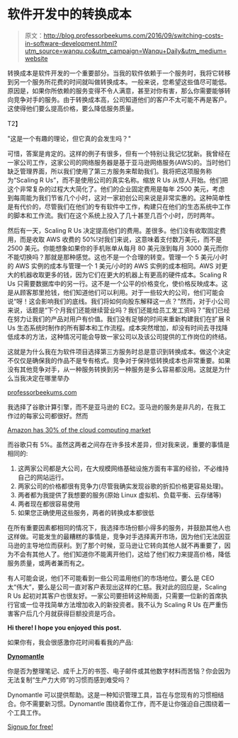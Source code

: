# 软件开发中的转换成本

> 原文：<http://blog.professorbeekums.com/2016/09/switching-costs-in-software-development.html?utm_source=wanqu.co&utm_campaign=Wanqu+Daily&utm_medium=website>

转换成本是软件开发的一个重要部分。当我的软件依赖于一个服务时，我将它转移到另一个服务所花费的时间就叫做转换成本。一般来说，您希望这些值尽可能低。原因是，如果你所依赖的服务变得不令人满意，甚至对你有害，那么你需要能够转向竞争对手的服务。由于转换成本高，公司知道他们的客户不太可能不再是客户。这使得他们要么提高价格，要么降低服务质量。

T2】

"这是一个有趣的理论，但它真的会发生吗？"

可惜，答案是肯定的。这样的例子有很多，但有一个特别让我记忆犹新。我曾经在一家公司工作，这家公司的网络服务器是基于亚马逊网络服务(AWS)的。当时他们缺乏管理界面，所以我们使用了第三方服务来帮助我们。我将把这项服务称为“Scaling R Us”，而不是使用公司的真实名称。缩放 R Us 从惊人开始。他们把这个非常复杂的过程大大简化了。他们的企业固定费用是每年 2500 美元，考虑到每周能为我们节省几个小时，这对一家初创公司来说是非常实惠的。这种简单性是有代价的，尽管我们在他们的专有软件中工作，构建只在他们的生态系统中工作的脚本和工作流。我们在这个系统上投入了几十甚至几百个小时，历时两年。

然后有一天，Scaling R Us 决定提高他们的费用。差很多。他们没有收取固定费用，而是收取 AWS 收费的 50%!对我们来说，这意味着支付数万美元，而不是 2500 美元。你能想象如果你的手机账单从每月 80 美元涨到每月 3000 美元而你不能切换吗？那就是那种感觉。这也不是一个合理的转变。管理一个 5 美元/小时的 AWS 实例的成本与管理一个 1 美元/小时的 AWS 实例的成本相同。AWS 对更大的机器收取更多的钱，因为它们在更大的机器上有更高的硬件成本。Scaling R Us 只需要数据库中的另一行。这不是一个公平的价格变化，使价格反映成本。这是从顾客那里抢钱，他们知道他们可以利用。对于一些较大的公司，他们可能会说“呀！这会影响我们的底线。我们将如何向股东解释这一点？”然而，对于小公司来说，话题是“下个月我们还能继续营业吗？我们还能给员工发工资吗？”我们已经在努力让我们的产品对用户有价值。我们没有足够的时间来重新构建我们在扩展 R Us 生态系统时制作的所有脚本和工作流程。成本突然增加，却没有时间去寻找降低成本的方法，这种情况可能会导致一家公司以及该公司提供的工作岗位的终结。

这就是为什么我在为软件项目选择第三方服务时总是意识到转换成本。做这个决定不仅仅是确保我的作品不是专有格式。竞争对于保持低转换成本也非常重要。如果没有其他竞争对手，从一种服务转换到另一种服务是多么容易都没用。这就是为什么当我决定在哪里举办

[professorbeekums.com](http://www.professorbeekums.com/)

我选择了谷歌计算引擎，而不是亚马逊的 EC2。亚马逊的服务是非凡的，在我工作过的每家公司都很好。然而

[Amazon has 30% of the cloud computing market](http://www.economist.com/news/business/21705849-how-open-source-software-and-cloud-computing-have-set-up-it-industry)

而谷歌只有 5%。虽然这两者之间存在许多技术差异，但对我来说，重要的事情是相同的:

1.  这两家公司都是大公司，在大规模网络基础设施方面有丰富的经验，不必维持自己的网站运行。
2.  两家公司的价格都很有竞争力(尽管我确实发现谷歌的折扣价格更容易处理)。
3.  两者都为我提供了我想要的服务(原始 Linux 虚拟机、负载平衡、云存储等)
4.  两者现在都很容易使用
5.  如果您正确使用这些服务，两者的转换成本都很低

在所有重要因素都相同的情况下，我选择市场份额小得多的服务，并鼓励其他人也这样做。可能发生的最糟糕的事情是，竞争对手选择离开市场，因为他们无法因亚马逊的主导地位而获利。到了那个时候，亚马逊让它转向其他人就不再重要了，因为不会有其他人了。他们知道你不能离开他们，这给了他们权力来提高价格，降低服务质量，或两者兼而有之。

有人可能会说，他们不可能看到一些公司滥用他们的市场地位。要么是 CEO 太“伟大”，要么是公司一直对客户表现出这样的仁慈。我对此的回应是，Scaling R Us 起初对其客户也很友好。一家公司要扭转这种局面，只需要一位新的首席执行官或一位寻找简单方法增加收入的新投资者。我不认为 Scaling R Us 在严重伤害客户后几个月就获得巨额投资是巧合。

**Hi there! I hope you enjoyed this post.**

如果你有，我会很感激你花时间看看我的产品:

[**Dynomantle**](https://www.dynomantle.com)

你是否为整理笔记、成千上万的书签、电子邮件或其他数字材料而苦恼？你会因为无法复制“生产力大师”的习惯而感到难受吗？

Dynomantle 可以提供帮助。这是一种知识管理工具，旨在与您现有的习惯相结合。你不需要新习惯。Dynomantle 围绕着你工作，而不是让你强迫自己围绕着一个工具工作。

[Signup for free!](https://www.dynomantle.com)
